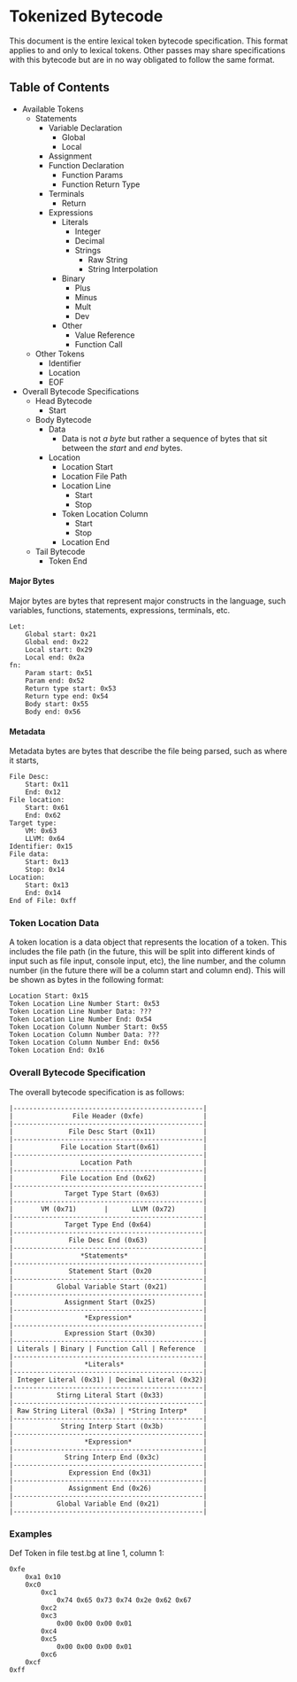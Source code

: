 # Tokenized Bytecode
This document is the entire lexical token bytecode specification. This format applies to and only to lexical tokens. Other passes may share specifications with this bytecode but are in no way obligated to follow the same format.

## Table of Contents
* Available Tokens
    - Statements
        + Variable Declaration
            - Global
            - Local
        + Assignment
        + Function Declaration
            - Function Params
            - Function Return Type
        + Terminals
            - Return
        + Expressions
            - Literals
                - Integer
                - Decimal
                - Strings
                    - Raw String
                    - String Interpolation
            - Binary
                - Plus
                - Minus
                - Mult
                - Dev
            - Other
                - Value Reference
                - Function Call
    - Other Tokens
        + Identifier
        + Location
        + EOF
* Overall Bytecode Specifications
    - Head Bytecode
        + Start
    - Body Bytecode
        + Data
            - Data is not *a byte* but rather a sequence of bytes that sit between the *start* and *end* bytes. 
        + Location
            * Location Start
            * Location File Path
            * Location Line
                - Start
                - Stop
            * Token Location Column
                - Start
                - Stop
            * Location End
    - Tail Bytecode
        + Token End

#### Major Bytes
Major bytes are bytes that represent major constructs in the language, such variables, functions, statements, expressions, terminals, etc.

```
Let:
    Global start: 0x21
    Global end: 0x22
    Local start: 0x29
    Local end: 0x2a
fn:
    Param start: 0x51
    Param end: 0x52
    Return type start: 0x53
    Return type end: 0x54
    Body start: 0x55
    Body end: 0x56
```

#### Metadata
Metadata bytes are bytes that describe the file being parsed, such as where it starts, 

```
File Desc:
    Start: 0x11
    End: 0x12
File location:
    Start: 0x61
    End: 0x62
Target type:
    VM: 0x63
    LLVM: 0x64
Identifier: 0x15
File data:
    Start: 0x13
    Stop: 0x14
Location: 
    Start: 0x13
    End: 0x14
End of File: 0xff 
```

### Token Location Data
A token location is a data object that represents the location of a token. This includes the file path (in the future, this will be split into different kinds of input such as file input, console input, etc), the line number, and the column number (in the future there will be a column start and column end). This will be shown as bytes in the following format:

```
Location Start: 0x15
Token Location Line Number Start: 0x53
Token Location Line Number Data: ???
Token Location Line Number End: 0x54
Token Location Column Number Start: 0x55
Token Location Column Number Data: ???
Token Location Column Number End: 0x56
Token Location End: 0x16
```

### Overall Bytecode Specification
The overall bytecode specification is as follows:

```
|------------------------------------------------|
|               File Header (0xfe)               |
|------------------------------------------------|
|              File Desc Start (0x11)            |
|------------------------------------------------|
|            File Location Start(0x61)           |
|------------------------------------------------|
|                 Location Path                  |
|------------------------------------------------|
|            File Location End (0x62)            |
|------------------------------------------------|
|             Target Type Start (0x63)           |
|------------------------------------------------| 
|       VM (0x71)       |      LLVM (0x72)       |
|------------------------------------------------|
|             Target Type End (0x64)             |
|------------------------------------------------|
|              File Desc End (0x63)              |
|------------------------------------------------|
|                 *Statements*                   |
|------------------------------------------------|
|              Statement Start (0x20             |
|------------------------------------------------|
|           Global Variable Start (0x21)         |
|------------------------------------------------|
|             Assignment Start (0x25)            |
|------------------------------------------------|
|                  *Expression*                  |
|------------------------------------------------|
|             Expression Start (0x30)            |
|------------------------------------------------|
| Literals | Binary | Function Call | Reference  |
|------------------------------------------------|
|                  *Literals*                    |
|------------------------------------------------|
| Integer Literal (0x31) | Decimal Literal (0x32)|
|------------------------------------------------|
|           Stirng Literal Start (0x33)          |
|------------------------------------------------|
| Raw String Literal (0x3a) | *String Interp*    |
|------------------------------------------------|
|            String Interp Start (0x3b)          |
|------------------------------------------------|
|                  *Expression*                  |
|------------------------------------------------|
|             String Interp End (0x3c)           |
|------------------------------------------------|
|              Expression End (0x31)             |
|------------------------------------------------|
|              Assignment End (0x26)             |
|------------------------------------------------|
|           Global Variable End (0x21)           |
|------------------------------------------------|
```

### Examples
Def Token in file test.bg at line 1, column 1:
```
0xfe 
    0xa1 0x10 
    0xc0 
        0xc1 
            0x74 0x65 0x73 0x74 0x2e 0x62 0x67 
        0xc2 
        0xc3 
            0x00 0x00 0x00 0x01 
        0xc4 
        0xc5 
            0x00 0x00 0x00 0x01 
        0xc6 
    0xcf
0xff
```